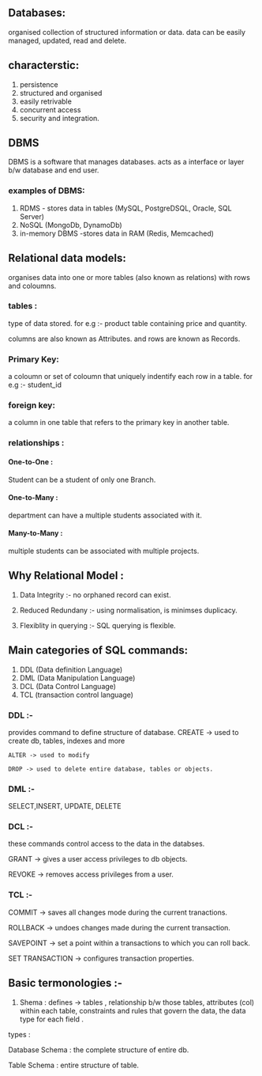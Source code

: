 ## Databases:

organised collection of structured information or data. data can be easily managed, updated, read and delete.

## characterstic:

1. persistence
2. structured and organised
3. easily retrivable
4. concurrent access
5. security and integration.

## DBMS

DBMS is a software that manages databases.
acts as a interface or layer b/w database and end user.

### examples of DBMS:

1. RDMS - stores data in tables (MySQL, PostgreDSQL, Oracle, SQL Server)
2. NoSQL (MongoDb, DynamoDb)
3. in-memory DBMS -stores data in RAM (Redis, Memcached)

## Relational data models:

organises data into one or more tables (also known as relations) with rows and coloumns.

### tables :

type of data stored. for e.g :- product table containing price and quantity.

columns are also known as Attributes.
and rows are known as Records.

### Primary Key:

a coloumn or set of coloumn that uniquely indentify each row in a table. for e.g :- student_id

### foreign key:

a column in one table that refers to the primary key in another table.

### relationships :

#### One-to-One :

Student can be a student of only one Branch.

#### One-to-Many :

department can have a multiple students associated with it.

#### Many-to-Many :

multiple students can be associated with multiple projects.

## Why Relational Model :

1. Data Integrity :- no orphaned record can exist.

2. Reduced Redundany :- using normalisation, is minimses duplicacy.

3. Flexiblity in querying :-
   SQL querying is flexible.

## Main categories of SQL commands:

1. DDL (Data definition Language)
2. DML (Data Manipulation Language)
3. DCL (Data Control Language)
4. TCL (transaction control language)

### DDL :-

provides command to define structure of database.
CREATE -> used to create db, tables, indexes and more

    ALTER -> used to modify

    DROP -> used to delete entire database, tables or objects.

### DML :-

SELECT,INSERT, UPDATE, DELETE

### DCL :-

these commands control access to the data in the databses.

GRANT -> gives a user access privileges to db objects.

REVOKE -> removes access privileges from a user.

### TCL :-

COMMIT -> saves all changes mode during the current tranactions.

ROLLBACK -> undoes changes made during the current transaction.

SAVEPOINT -> set a point within a transactions to which you can roll back.

SET TRANSACTION -> configures transaction properties.

## Basic termonologies :-

1. Shema :
   defines -> tables ,
   relationship b/w those tables,
   attributes (col) within each table,
   constraints and rules that govern the data,
   the data type for each field .

types :

Database Schema : the complete structure of entire db.

Table Schema : entire structure of table.
